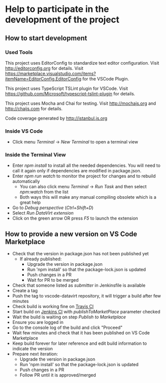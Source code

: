 # Help to participate in the development of the project

## How to start development

### Used Tools

This project uses EditorConfig to standardize text editor configuration.
Visit http://editorconfig.org for details.
Visit https://marketplace.visualstudio.com/items?itemName=EditorConfig.EditorConfig for the VSCode Plugin.

This project uses TypeScript TSLint plugin for VSCode.
Visit https://github.com/Microsoft/typescript-tslint-plugin for details.

This project uses Mocha and Chai for testing.
Visit http://mochajs.org and http://chaijs.com for details.

Code coverage generated by http://istanbul.js.org

### Inside VS Code

* Click menu *Terminal* -> *New Terminal* to open a terminal view

### Inside the Terminal View

* Enter *npm install* to install all the needed dependencies. You will need to call it again only if dependencies are modified in package.json.
* Enter *npm run watch* to monitor the project for changes and to rebuild automatically
  * You can also click menu *Terminal* -> *Run Task* and then select *npm:watch* from the list
  * Both ways this will make any manual compiling obsolete which is a great help
* Go to *Debug perspective* (*Ctrl+Shift+D*)
* Select *Run DataVirt extension*
* Click on the green arrow OR press *F5* to launch the extension

## How to provide a new version on VS Code Marketplace

* Check that the version in package.json has not been published yet
  * If already published:
    * Upgrade the version in package.json
    * Run 'npm install' so that the package-lock.json is updated
    * Push changes in a PR
    * Wait for PR to be merged
* Check that someone listed as _submitter_ in Jenkinsfile is available
* Create a tag
* Push the tag to vscode-datavirt repository, it will trigger a build after few minutes
* Check build is working fine on [Travis CI](https://travis-ci.org/jboss-fuse/vscode-datavirt)
* Start build on [Jenkins CI](https://dev-platform-jenkins.rhev-ci-vms.eng.rdu2.redhat.com/view/VS%20Code/job/vscode-datavirt-release) with _publishToMarketPlace_ parameter checked
* Wait the build is waiting on step _Publish to Marketplace_
* Ensure you are logged in
* Go to the console log of the build and click "Proceed"
* Wait few minutes and check that it has been published on VS Code Marketplace
* Keep build forever for later reference and edit build information to indicate the version
* Prepare next iteration:
  * Upgrade the version in package.json
  * Run 'npm install' so that the package-lock.json is updated
  * Push changes in a PR
  * Follow PR until it is approved/merged
  
